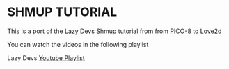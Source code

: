 SHMUP TUTORIAL
===

This is a port of the [Lazy Devs](https://www.youtube.com/playlist?list=PLea8cjCua_P3Sfq4XJqNVbd1vsWnh7LZd)  Shmup tutorial from 
from [PICO-8](https://www.lexaloffle.com/pico-8.php) to [Love2d](https://love2d.org)

You can watch the videos in the following playlist

Lazy Devs [Youtube Playlist](https://www.youtube.com/playlist?list=PLea8cjCua_P3Sfq4XJqNVbd1vsWnh7LZd)
